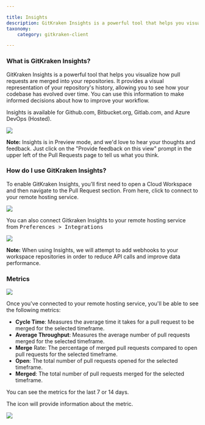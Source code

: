```yaml
---

title: Insights
description: GitKraken Insights is a powerful tool that helps you visualize how pull requests are merged into your repositories.
taxonomy:
    category: gitkraken-client

---
```


### What is GitKraken Insights?

GitKraken Insights is a powerful tool that helps you visualize how pull requests are merged into your repositories. It provides a visual representation of your repository's history, allowing you to see how your codebase has evolved over time. You can use this information to make informed decisions about how to improve your workflow.

Insights is available for Github.com, Bitbucket.org, Gitlab.com, and Azure DevOps (Hosted).

<img src="/wp-content/uploads/gkc-insights-tab.png" srcset="/wp-content/uploads/gkc-insights-tab@2x.png" class="img-bordered img-responsive center">

<div class='callout callout--warning'>
    <p>
        <strong>Note:</strong> Insights is in Preview mode, and we'd love to hear your thoughts and feedback. Just click on the "Provide feedback on this view" prompt in the upper left of the Pull Requests page to tell us what you think.
    </p>
</div>

### How do I use GitKraken Insights?

To enable GitKraken Insights, you’ll first need to open a Cloud Workspace and then navigate to the Pull Request section. From here, click to connect to your remote hosting service.

<img src="/wp-content/uploads/gkc-insights-connect.png" srcset="/wp-content/uploads/gkc-insights-connect@2x.png" class="img-bordered img-responsive center">


You can also connect Gitkraken Insights to your remote hosting service from <kbd>Preferences > Integrations</kbd>

<img src="/wp-content/uploads/insights-connect-integration.png" class="img-responsive center img-bordered">

<div class='callout callout--note'>
    <p>
        <strong>Note:</strong> When using Insights, we will attempt to add webhooks to your workspace repositories in order to reduce API calls and improve data performance.
    </p>
</div>

### Metrics

<img src="/wp-content/uploads/gkc-insights-metrics.png" srcset="/wp-content/uploads/gkc-insights-metrics@2x.png" class="img-bordered img-responsive center">

Once you've connected to your remote hosting service, you'll be able to see the following metrics:

* **Cycle Time**: Measures the average time it takes for a pull request to be merged for the selected timeframe.
* **Average Throughput**: Measures the average number of pull requests merged for the selected timeframe. 
* **Merge** Rate: The percentage of merged pull requests compared to open pull requests for the selected timeframe. 
* **Open**: The total number of pull requests opened for the selected timeframe.
* **Merged**: The total number of pull requests merged for the selected timeframe.

You can see the metrics for the last 7 or 14 days.

The <i class="fa-solid fa-circle-info"></i> icon will provide information about the metric.

<img src="/wp-content/uploads/insights-metrics-info.gif" class="img-responsive center img-bordered">